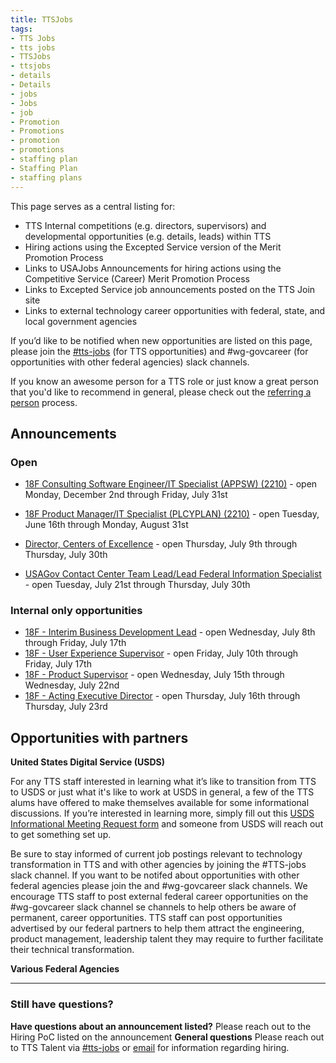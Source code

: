 ```yaml
---
title: TTSJobs
tags:
- TTS Jobs
- tts jobs
- TTSJobs
- ttsjobs
- details
- Details
- jobs 
- Jobs
- job
- Promotion
- Promotions
- promotion
- promotions
- staffing plan
- Staffing Plan
- staffing plans
---
```


This page serves as a central listing for:

- TTS Internal competitions (e.g. directors, supervisors) and developmental opportunities (e.g. details, leads) within TTS
- Hiring actions using the Excepted Service version of the Merit Promotion Process
- Links to USAJobs Announcements for hiring actions using the Competitive Service (Career) Merit Promotion Process
- Links to Excepted Service job announcements posted on the TTS Join site
- Links to external technology career opportunities with federal, state, and local government agencies 

If you’d like to be notified when new opportunities are listed on this page, please join the [#tts-jobs](https://gsa-tts.slack.com/messages/tts-jobs/) (for TTS opportunities) and #wg-govcareer (for opportunities with other federal agencies) slack channels.

If you know an awesome person for a TTS role or just know a great person that you'd like to recommend in general, please check out the [referring a person]({{site.baseurl}}/talent/#referring-a-person) process.

## Announcements

### Open

- [18F Consulting Software Engineer/IT Specialist (APPSW) (2210)](https://join.tts.gsa.gov/join/consulting-software-engineer/)  - open Monday, December 2nd through Friday, July 31st

- [18F Product Manager/IT Specialist (PLCYPLAN) (2210)](https://join.tts.gsa.gov/join/product-manager/) - open Tuesday, June 16th through Monday, August 31st

- [Director, Centers of Excellence](https://www.usajobs.gov/GetJob/ViewDetails/573027000) - open Thursday, July 9th through Thursday, July 30th 

- [USAGov Contact Center Team Lead/Lead Federal Information Specialist](https://www.usajobs.gov/GetJob/ViewDetails/573981900) - open Tuesday, July 21st through Thursday, July 30th

### Internal only opportunities

- [18F - Interim Business Development Lead](https://docs.google.com/document/d/1g2RZ3b8IN-11yW6xsVBeTR3SZyFRJ6C0KzQRw18oF6w/edit?usp=sharing) - open Wednesday, July 8th through Friday, July 17th
- [18F - User Experience Supervisor](https://docs.google.com/document/d/1RrzRHrP2Ml4G_XWJdhmLAw1re7u0biDfUC9usW7MnuI/edit#) - open Friday, July 10th through Friday, July 17th
- [18F - Product Supervisor](https://docs.google.com/document/d/1uCjxnpOmTZ_fDpV6jQtBwoD94bg7fr63jC1O5WGXZ6I/edit) - open Wednesday, July 15th through Wednesday, July 22nd
- [18F - Acting Executive Director](https://docs.google.com/document/d/1uaVbRZh8hQ1b9ustOG15eQCoqGyRo_lradcwkbY_aMs/edit) - open Thursday, July 16th through Thursday, July 23rd

## Opportunities with partners



**United States Digital Service (USDS)**

For any TTS staff interested in learning what it’s like to transition from TTS to USDS or just what it's like to work at USDS in general, a few of the TTS alums have offered to make themselves available for some informational discussions. If you’re interested in learning more, simply fill out this [USDS Informational Meeting Request form](https://docs.google.com/forms/d/e/1FAIpQLSfzbkhF6ahHv8-mu3BOpl6l7qg_kVyHuGUpDMcA-cPW60BfoQ/viewform?usp=sf_link) and someone from USDS will reach out to get something set up.

Be sure to stay informed of current job postings relevant to technology transformation in TTS and with other agencies by joining the #TTS-jobs slack channel. If you want to be notifed about opportunities with other federal agencies please join the and #wg-govcareer slack channels.  We encourage TTS staff to post external federal career opportunities on the #wg-govcareer slack channel se channels to help others be aware of permanent, career opportunities.  TTS staff can post opportunities advertised by our federal partners to help them attract the engineering, product management, leadership talent they may require to further facilitate their technical transformation.  

**Various Federal Agencies**



---------------------------------------------------------------------

### Still have questions?

**Have questions about an announcement listed?** Please reach out to the Hiring PoC listed on the announcement
**General questions** Please reach out to TTS Talent via [#tts-jobs](https://gsa-tts.slack.com/messages/tts-jobs/) or [email](mailto:tts-talentteam@gsa.gov) for information regarding hiring.
